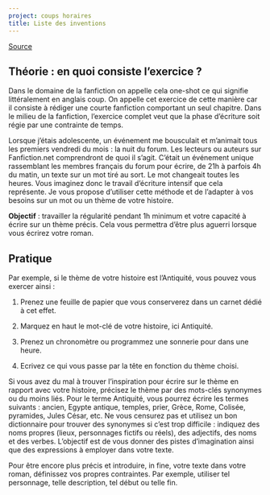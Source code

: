 ```yaml
---
project: coups horaires
title: Liste des inventions
---
```


[Source](http://des-mots-et-des-lettres.com/exercices-decriture-creative)

## Théorie : en quoi consiste l’exercice ?

Dans le domaine de la fanfiction on appelle cela one-shot ce qui signifie littéralement en anglais coup. On appelle cet exercice de cette manière car il consiste à rédiger une courte fanfiction comportant un seul chapitre. Dans le milieu de la fanfiction, l’exercice complet veut que la phase d’écriture soit régie par une contrainte de temps.

Lorsque j’étais adolescente, un événement me bousculait et m’animait tous les premiers vendredi du mois : la nuit du forum. Les lecteurs ou auteurs sur Fanfiction.net comprendront de quoi il s’agit. C’était un événement unique rassemblant les membres français du forum pour écrire, de 21h à parfois 4h du matin, un texte sur un mot tiré au sort. Le mot changeait toutes les heures. Vous imaginez donc le travail d’écriture intensif que cela représente.
Je vous propose d’utiliser cette méthode et de l’adapter à vos besoins sur un mot ou un thème de votre histoire.

__Objectif__ : travailler la régularité pendant 1h minimum et votre capacité à écrire sur un thème précis. Cela vous permettra d’être plus aguerri lorsque vous écrirez votre roman.

## Pratique

Par exemple, si le thème de votre histoire est l’Antiquité, vous pouvez vous exercer ainsi :

1. Prenez une feuille de papier que vous conserverez dans un carnet dédié à cet effet.

1. Marquez en haut le mot-clé de votre histoire, ici Antiquité.

1. Prenez un chronomètre ou programmez une sonnerie pour dans une heure.

1. Ecrivez ce qui vous passe par la tête en fonction du thème choisi.

Si vous avez du mal à trouver l’inspiration pour écrire sur le thème en rapport avec votre histoire, précisez le thème par des mots-clés synonymes ou du moins liés. Pour le terme Antiquité, vous pourrez écrire les termes suivants : ancien, Egypte antique, temples, prier, Grèce, Rome, Colisée, pyramides, Jules César, etc. Ne vous censurez pas et utilisez un bon dictionnaire pour trouver des synonymes si c’est trop difficile : indiquez des noms propres (lieux, personnages fictifs ou réels), des adjectifs, des noms et des verbes. L’objectif est de vous donner des pistes d’imagination ainsi que des expressions à employer dans votre texte.

Pour être encore plus précis et introduire, in fine, votre texte dans votre roman, définissez vos propres contraintes. Par exemple, utiliser tel personnage, telle description, tel début ou telle fin.